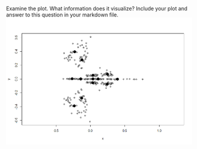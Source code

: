 Examine the plot. What information does it visualize? Include your plot and answer to this question in your markdown file.
![OsteoGPA Plot](https://github.com/hernana8/WWUAdvancedPaleo/blob/master/Rplot01.png)
